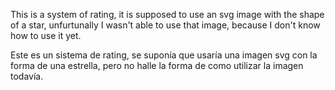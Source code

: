 This is a system of rating, it is supposed to use an svg image with the shape of a star, unfurtunally I wasn't able to use that image, because I don't know how to use it yet.

Este es un sistema de rating, se suponía que usaría una imagen svg con la forma de una estrella, pero no halle la forma de como utilizar la imagen  todavía.